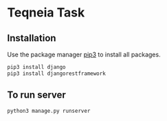 # Teqneia Task


## Installation

Use the package manager [pip3](https://pip.pypa.io/en/stable/) to install all packages.

```bash
pip3 install django
pip3 install djangorestframework
```

## To run server
```bash
python3 manage.py runserver
```
